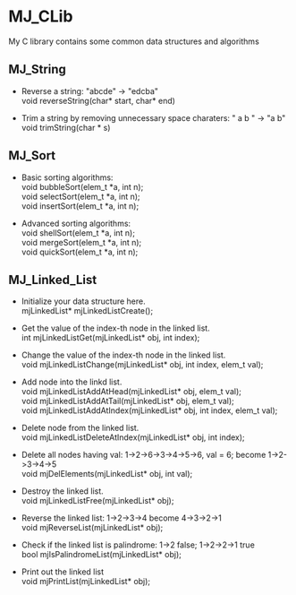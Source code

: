 # MJ_CLib
My C library contains some common data structures and algorithms

## MJ_String
* Reverse a string: "abcde" -> "edcba" <br>
void reverseString(char* start, char* end) <br>

* Trim a string by removing unnecessary space charaters: "  a  b  " -> "a b" <br>
void trimString(char * s)

## MJ_Sort
* Basic sorting algorithms:<br>
void bubbleSort(elem_t *a, int n);<br>
void selectSort(elem_t *a, int n);<br>
void insertSort(elem_t *a, int n);<br>

* Advanced sorting algorithms:<br>
void shellSort(elem_t *a, int n);<br>
void mergeSort(elem_t *a, int n);<br>
void quickSort(elem_t *a, int n);

## MJ_Linked_List
* Initialize your data structure here.<br>
mjLinkedList* mjLinkedListCreate();<br>

* Get the value of the index-th node in the linked list.<br>
int mjLinkedListGet(mjLinkedList* obj, int index);<br>

* Change the value of the index-th node in the linked list.<br>
void mjLinkedListChange(mjLinkedList* obj, int index, elem_t val);<br>

* Add node into the linkd list.<br>
void mjLinkedListAddAtHead(mjLinkedList* obj, elem_t val);<br>
void mjLinkedListAddAtTail(mjLinkedList* obj, elem_t val);<br>
void mjLinkedListAddAtIndex(mjLinkedList* obj, int index, elem_t val);<br>

* Delete node from the linked list.<br>
void mjLinkedListDeleteAtIndex(mjLinkedList* obj, int index);<br>

* Delete all nodes having val: 1->2->6->3->4->5->6, val = 6; become 1->2->3->4->5 <br>
void mjDelElements(mjLinkedList* obj, int val);<br>

* Destroy the linked list.<br>
void mjLinkedListFree(mjLinkedList* obj);<br>

* Reverse the linked list: 1->2->3->4 become 4->3->2->1<br>
void mjReverseList(mjLinkedList* obj);<br>

* Check if the linked list is palindrome: 1->2 false; 1->2->2->1 true<br>
bool mjIsPalindromeList(mjLinkedList* obj);<br>

* Print out the linked list<br>
void mjPrintList(mjLinkedList* obj);<br>
